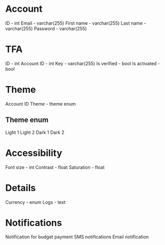 # Account
ID - int
Email - varchar(255)
First name - varchar(255)
Last name - varchar(255)
Password - varchar(255)

# TFA
ID - int
Account ID - int
Key - varchar(255)
Is verified - bool
Is activated - bool

# Theme 
Account ID
Theme - theme enum

## Theme enum
Light 1
Light 2
Dark 1
Dark 2

# Accessibility
Font size - int
Contrast - float
Saturation - float

# Details
Currency - enum
Logs - text

# Notifications
Notification for budget payment
SMS notifications 
Email notification

